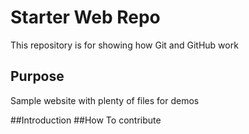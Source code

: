 # Starter Web Repo

This repository is for showing how Git and GitHub work

## Purpose

Sample website with plenty of files for demos

##Introduction
##How To contribute
